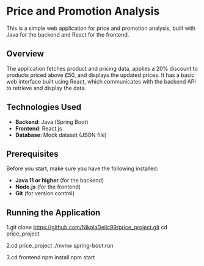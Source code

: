 # Price and Promotion Analysis

This is a simple web application for price and promotion analysis, built with Java for the backend and React for the frontend.

## Overview

The application fetches product and pricing data, applies a 20% discount to products priced above £50, and displays the updated prices. It has a basic web interface built using React, which communicates with the backend API to retrieve and display the data.

## Technologies Used

- **Backend**: Java (Spring Boot)
- **Frontend**: React.js
- **Database**: Mock dataset (JSON file)

## Prerequisites

Before you start, make sure you have the following installed:

- **Java 11 or higher** (for the backend)
- **Node.js** (for the frontend)
- **Git** (for version control)

## Running the Application

1.git clone https://github.com/NikolaDelic99/price_project.git
cd price_project

2.cd price_project
./mvnw spring-boot:run

3.cd frontend
  npm install
  npm start




